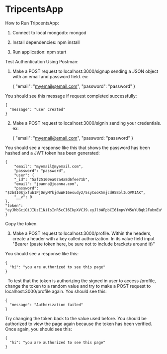 # TripcentsApp

How to Run TripcentsApp:

1) Connect to local mongodb: 
  mongod

2) Install dependencies: 
  npm install

3) Run application:
  npm start


Test Authentication Using Postman:
1) Make a POST request to localhost:3000/signup sending a JSON object with an email and password field.
  ex: 
  
    {
      "email": "myemail@email.com",
      "password": "password"
    }
  
  You should see this message if request completed successfully:
  
    {
      "message": "user created"
    }

2) Make a POST request to localhost:3000/signin sending your credentials.
  ex:
  
    {
      "email": "myemail@email.com",
      "password: "password"
    }
  
  You should see a response like this that shows the password has been hashed and a JWT token has been generated:
  
    {
        "email": "myemail@myemail.com",
        "password": "password",
        "user": {
        "_id": "5af25160ea07a4a8d6fee71b",
        "email": "joanna@joanna.com",
        "password": "$2b$10$jxfub1PjDnyMYkjdwWH16esudy2/5syCooK5mjcdH5BolIuQVMIAK",
        "__v": 0
    },
    "token": "eyJhbGciOiJIUzI1NiIsInR5cCI6IkpXVCJ9.eyJlbWFpbCI6ImpvYW5uYUBqb2FubmEuY29tIiwidXNlcklkIjoiNWFmMjUxNjBlYTA3YTRhOGQ2ZmVlNzFiIiwiaWF0IjoxNTI1ODMwMDM0LCJleHAiOjE1MjU4MzM2MzR9.rgfOlgIODoP9QGf6G0atyQIQvMnzcTRxWusVPwCUskc"
    }
  
  Copy the token.
  
  3) Make a POST request to localhost:3000/profile. Within the headers, create a header with a key called authorization. In its value field input "Bearer {paste token here, be sure not to include brackets around it}"
  
  You should see a response like this:
  
    {
      "hi": "you are authorized to see this page"
    }
  
  To test that the token is authorizing the signed in user to access /profile, change the token to a random value and try to make a POST request to localhost:3000/profile again. You should see this:
  
    {
      "message": "Authorization failed"
    }
  
  Try changing the token back to the value used before. You should be authorized to view the page again because the token has been verified. Once again, you should see this:
  
    {
      "hi": "you are authorized to see this page"
    }

  
